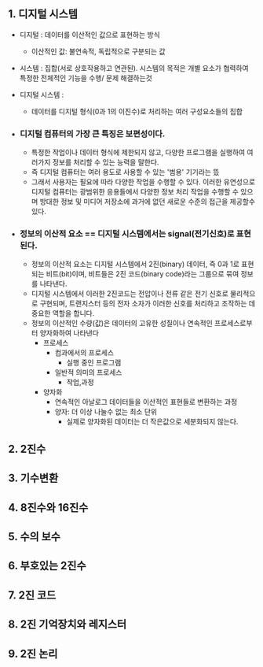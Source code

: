 ## 1. 디지털 시스템
- 디지털 : 데이터를 이산적인 값으로 표현하는 방식
	- 이산적인 값: 불연속적, 독립적으로 구분되는 값
- 시스템 : 집합(서로 상호작용하고 연관된). 시스템의 목적은 개별 요소가 협력하여 특정한 전체적인 기능을 수행/ 문제 해결하는것 
- 디지털 시스템 : 
	- 데이터를 디지털 형식(0과 1의 이진수)로 처리하는 여러 구성요소들의 집합

- ### 디지털 컴퓨터의 가장 큰 특징은 보편성이다. 
	- 특정한 작업이나 데이터 형식에 제한되지 않고, 다양한 프로그램을 실행하여 여러가지 정보를 처리할 수 있는 능력을 말한다.
	- 즉 디지털 컴퓨터는 여러 용도로 사용할 수 있는 '범용' 기기라는 뜼
	- 그래서 사용자는 필요에 따라 다양한 작업을 수행할 수 있다. 이러한 유연성으로 디지털 컴퓨터는 광범위한 응용들에서 다양한 정보 처리 작업을 수행할 수 있으며 방대한 정보 및 미디어 저장소에 과거에 없던 새로운 수준의 접근을 제공할수있다. 
- ### 정보의 이산적 요소 == 디지털 시스템에서는 signal(전기신호)로 표현된다.
	- 정보의 이산적 요소는 디지털 시스템에서 2진(binary) 데이터, 즉 0과 1로 표현되는 비트(bit)이며, 비트들은 2진 코드(binary code)라는 그룹으로 묶여 정보를 나타낸다.
	- 디지털 시스템에서 이러한 2진코드는 전압이나 전류 같은 전기 신호로 물리적으로 구현되며, 트랜지스터 등의 전자 소자가 이러한 신호를 처리하고 조작하는 데 중요한 역할을 합니다. 
	- 정보의 이산적인 수량(값)은 데이터의 고유한 성질이나 연속적인 프로세스로부터 양자화하여 나타낸다
		- 프로세스
			- 컴과에서의 프로세스
				- 실행 중인 프로그램
			- 일반적 의미의 프로세스
				- 작업,과정
		- 양자화
			- 연속적인 아날로그 데이터들을 이산적인 표현들로 변환하는 과정 
			- 양자: 더 이상 나눌수 없는 최소 단위
				- 실제로 양자화된 데이터는 더 작은값으로 세분화되지 않는다.
			
			
## 2. 2진수
## 3. 기수변환
## 4. 8진수와 16진수
## 5. 수의 보수
## 6. 부호있는 2진수
## 7. 2진 코드
## 8. 2진 기억장치와 레지스터
## 9. 2진 논리